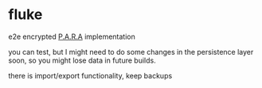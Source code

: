 # fluke

e2e encrypted [P.A.R.A](https://fortelabs.co/blog/para/) implementation

you can test, but I might need to do some changes in the persistence layer soon, so you might lose data in future builds.

there is import/export functionality, keep backups
